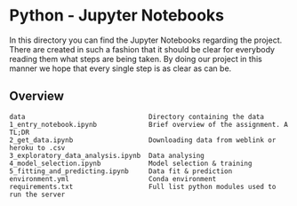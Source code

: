 # Python - Jupyter Notebooks

In this directory you can find the Jupyter Notebooks regarding the project. 
There are created in such a fashion that it should be clear for everybody reading them what steps are being taken.
By doing our project in this manner we hope that every single step is as clear as can be.

## Overview

```
data                               Directory containing the data
1_entry_notebook.ipynb             Brief overview of the assignment. A TL;DR
2_get_data.ipynb                   Downloading data from weblink or heroku to .csv
3_exploratory_data_analysis.ipynb  Data analysing
4_model_selection.ipynb            Model selection & training
5_fitting_and_predicting.ipynb     Data fit & prediction
environment.yml                    Conda environment
requirements.txt                   Full list python modules used to run the server
```


